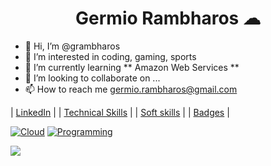 <h1 align="center">Germio Rambharos ☁</h1>

- 👋 Hi, I’m @grambharos
- 👀 I’m interested in coding, gaming, sports
- 🌱 I’m currently learning ** Amazon Web Services **
- 💞️ I’m looking to collaborate on ...
- 📫 How to reach me germio.rambharos@gmail.com

| [LinkedIn](https://bit.ly/grambharos-linkedin) |
| [Technical Skills](https://bit.ly/grambharos-ts) |
| [Soft skills](https://bit.ly/grambharos-cs) |
| [Badges](https://bit.ly/grambharos-credly) |

[![Cloud](https://skillicons.dev/icons?i=openstack,aws)](https://skillicons.dev)
[![Programming](https://skillicons.dev/icons?i=bash,py,go)](https://skillicons.dev)

![](https://komarev.com/ghpvc/?username=grambharos&color=brightgreen)
